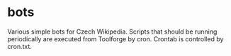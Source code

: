 # bots
Various simple bots for Czech Wikipedia. Scripts that should be running periodically are executed from Toolforge by cron. Crontab is controlled by cron.txt.
